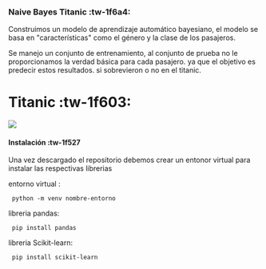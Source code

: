 ### Naive Bayes Titanic :tw-1f6a4:

Construimos un modelo de aprendizaje automático bayesiano, el modelo se basa en "características" como el género y la clase de los pasajeros. 

Se manejo un conjunto de entrenamiento, al conjunto de prueba no le proporcionamos la verdad básica para cada pasajero. ya que el objetivo es predecir estos resultados. si sobrevieron o no en el titanic.

# Titanic  :tw-1f603:
![](https://ichef.bbci.co.uk/news/410/cpsprodpb/8005/production/_95137723_e906bb7e-89ae-4286-96fb-63562e7f2387.jpg)


#### Instalación :tw-1f527

Una vez descargado el repositorio debemos crear un entonor virtual para instalar las respectivas librerias

entorno virtual :

` python -m venv nombre-entorno`

libreria pandas:

` pip install pandas`

libreria Scikit-learn:

` pip install scikit-learn`
